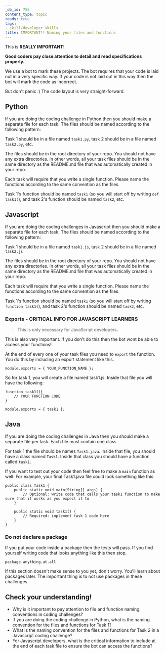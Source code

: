 ```yaml
---
_db_id: 755
content_type: topic
ready: true
tags:
- skill/developer_skills
title: IMPORTANT!! Naming your files and functions
---
```


This is **REALLY IMPORTANT!**

**Good coders pay close attention to detail and read specifications properly.**


We use a bot to mark these projects. The bot requires that your code is laid out in a very specific way. If your code is not laid out in this way then the bot will mark the code as incorrect.

But don't panic :) The code layout is very straight-forward.

## Python

If you are doing the coding challenge in Python then you should make a separate file for each task. The files should be named according to the following pattern:

Task 1 should be in a file named `task1.py`, task 2 should be in a file named `task2.py`, etc.

The files should be in the root directory of your repo. You should not have any extra directories. In other words, all your task files should be in the same directory as the README.md file that was automatically created in your repo.

Each task will require that you write a single function. Please name the functions according to the same convention as the files.

Task 1's function should be named `task1` (so you will start off by writing `def task1(`), and task 2's function should be named `task2`, etc.

## Javascript

If you are doing the coding challenges in Javascript then you should make a separate file for each task. The files should be named according to the following pattern:

Task 1 should be in a file named `task1.js`, task 2 should be in a file named `task2.js`

The files should be in the root directory of your repo. You should not have any extra directories. In other words, all your task files should be in the same directory as the README.md file that was automatically created in your repo.

Each task will require that you write a single function. Please name the functions according to the same convention as the files.

Task 1's function should be named `task1`  (so you will start off by writing `function task1(`), and task 2's function should be named `task2`, etc.



### Exports - CRITICAL INFO FOR JAVASCRIPT LEARNERS

> This is only necessary for JavaScript developers.

This is also very important. If you don't do this then the bot wont be able to access your functions!

At the end of every one of your task files you need to `export` the function. You do this by including an export statement like this.

```
module.exports = { YOUR_FUNCTION_NAME };
```

So for task 1, you will create a file named task1.js. Inside that file you will have the following:

```
function task1(){
    // YOUR FUNCTION CODE
}

module.exports = { task1 };

```
## Java 

If you are doing the coding challenges in Java then you should make a separate file per task. Each file must contain one class.

For task 1 the file should be names `Task1.java`. Inside that file, you should have a class named `Task1`. Inside that class you should have a function called `task1`.

If you want to test out your code then feel free to make a `main` function as well. For example, your final Task1.java file could look something like this:

```
public class Task1 {
    public static void main(String[] args) {
        // Optional: write code that calls your task1 function to make sure that it works as you expect it to
    }

    public static void task1() {
        // Required: implement task 1 code here
    }
}
```

### Do not declare a package

If you put your code inside a package then the tests will pass. If you find yourself writing code that looks anything like this then stop.

```
package anything.at.all
```

If this section doesn't make sense to you yet, don't worry. You'll learn about packages later. The important thing is to not use packages in these challenges.

## Check your understanding!

- Why is it important to pay attention to file and function naming conventions in coding challenges?
- If you are doing the coding challenge in Python, what is the naming convention for the files and functions for Task 1?
- What is the naming convention for the files and functions for Task 2 in a Javascript coding challenge?
- For Javascript developers, what is the critical information to include at the end of each task file to ensure the bot can access the functions?
